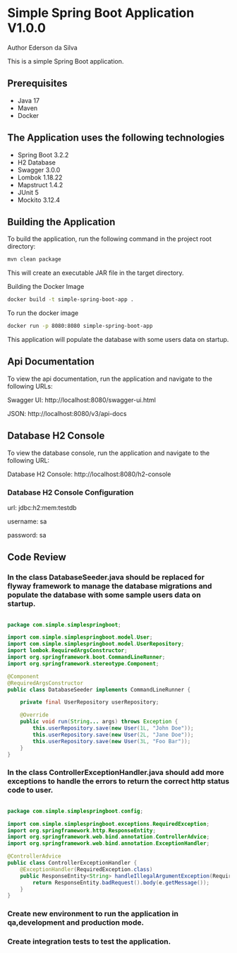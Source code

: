 # Simple Spring Boot Application V1.0.0

Author Ederson da Silva

This is a simple Spring Boot application.

## Prerequisites

- Java 17
- Maven
- Docker

## The Application uses the following technologies

- Spring Boot 3.2.2
- H2 Database
- Swagger 3.0.0
- Lombok 1.18.22
- Mapstruct 1.4.2
- JUnit 5
- Mockito 3.12.4

## Building the Application

To build the application, run the following command in the project root directory:

```bash
mvn clean package
```

This will create an executable JAR file in the target directory.

Building the Docker Image

```bash
docker build -t simple-spring-boot-app .
```

To run the docker image

```bash
docker run -p 8080:8080 simple-spring-boot-app
```

This application will populate the database with some users data on startup.

## Api Documentation

To view the api documentation, run the application and navigate to the following URLs:

Swagger UI: http://localhost:8080/swagger-ui.html

JSON: http://localhost:8080/v3/api-docs

## Database H2 Console

To view the database console, run the application and navigate to the following URL:

Database H2 Console: http://localhost:8080/h2-console

### Database H2 Console Configuration

url: jdbc:h2:mem:testdb

username: sa

password: sa

## Code Review

### In the class DatabaseSeeder.java should be replaced for flyway framework to manage the database migrations and populate the database with some sample users data on startup.

```java

package com.simple.simplespringboot;

import com.simple.simplespringboot.model.User;
import com.simple.simplespringboot.model.UserRepository;
import lombok.RequiredArgsConstructor;
import org.springframework.boot.CommandLineRunner;
import org.springframework.stereotype.Component;

@Component
@RequiredArgsConstructor
public class DatabaseSeeder implements CommandLineRunner {

    private final UserRepository userRepository;

    @Override
    public void run(String... args) throws Exception {
        this.userRepository.save(new User(1L, "John Doe"));
        this.userRepository.save(new User(2L, "Jane Doe"));
        this.userRepository.save(new User(3L, "Foo Bar"));
    }
}


```

### In the class ControllerExceptionHandler.java should add more exceptions to handle the errors to return the correct http status code to user.

```java

package com.simple.simplespringboot.config;

import com.simple.simplespringboot.exceptions.RequiredException;
import org.springframework.http.ResponseEntity;
import org.springframework.web.bind.annotation.ControllerAdvice;
import org.springframework.web.bind.annotation.ExceptionHandler;

@ControllerAdvice
public class ControllerExceptionHandler {
    @ExceptionHandler(RequiredException.class)
    public ResponseEntity<String> handleIllegalArgumentException(RequiredException e) {
        return ResponseEntity.badRequest().body(e.getMessage());
    }
}

```

### Create new environment to run the application in qa,development and production mode.

### Create integration tests to test the application.

